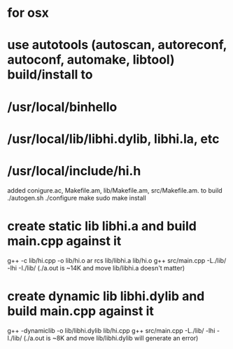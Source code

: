 # for osx

# use autotools (autoscan, autoreconf, autoconf, automake, libtool) build/install to 
# /usr/local/binhello 
# /usr/local/lib/libhi.dylib, libhi.la, etc
# /usr/local/include/hi.h  
added conigure.ac, Makefile.am, lib/Makefile.am, src/Makefile.am.
to build
./autogen.sh
./configure
make
sudo make install 

# create static lib libhi.a and build main.cpp against it
g++ -c lib/hi.cpp -o lib/hi.o
ar rcs lib/libhi.a lib/hi.o
g++ src/main.cpp -L./lib/ -lhi -I./lib/
(./a.out is ~14K and move lib/libhi.a doesn't matter)
 
# create dynamic lib libhi.dylib and build main.cpp against it
g++ -dynamiclib -o lib/libhi.dylib lib/hi.cpp
g++ src/main.cpp -L./lib/ -lhi -I./lib/
(./a.out is ~8K and move lib/libhi.dylib will generate an error)

